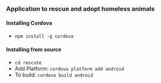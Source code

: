 ### Application to rescue and adopt homeless animals

#### Installing Cordova
* `npm install -g cordova`

#### Installing from source
* `cd rescute`
* Add Platform: `cordova platform add android`
* To build: `cordova build android`
